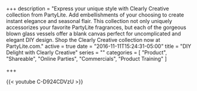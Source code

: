 +++
description = "Express your unique style with Clearly Creative collection from PartyLite. Add embellishments of your choosing to create instant elegance and seasonal flair. This collection not only uniquely accessorizes your favorite PartyLite fragrances, but each of the gorgeous blown glass vessels offer a blank canvas perfect for uncomplicated and elegant DIY design. Shop the Clearly Creative collection now at PartyLite.com."
active = true
date = "2016-11-11T15:24:31-05:00"
title = "DIY Delight with Clearly Creative"
series = ""
categories = [
  "Product",
  "Shareable", 
 "Online Parties",
  "Commercials",
  "Product Training"
]

+++

{{< youtube C-D924CDVzU >}}
